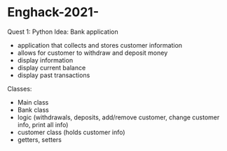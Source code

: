 # Enghack-2021-
Quest 1: Python
Idea: Bank application 
- application that collects and stores customer information
- allows for customer to withdraw and deposit money
- display information
- display current balance
- display past transactions

Classes: 
- Main class
- Bank class
 - logic (withdrawals, deposits, add/remove customer, change customer info, print all info)
 - customer class (holds customer info)
  - getters, setters